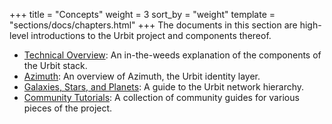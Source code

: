 +++
title = "Concepts"
weight = 3
sort_by = "weight"
template = "sections/docs/chapters.html"
+++
The documents in this section are high-level introductions to the Urbit project and components thereof.


* [Technical Overview](technical-overview): An in-the-weeds explanation of the components of the Urbit stack.
* [Azimuth](azimuth): An overview of Azimuth, the Urbit identity layer.
* [Galaxies, Stars, and Planets](galaxies-stars-and-planets): A guide to the Urbit network hierarchy.
* [Community Tutorials](community-tutorials): A collection of community guides for various pieces of the project.
